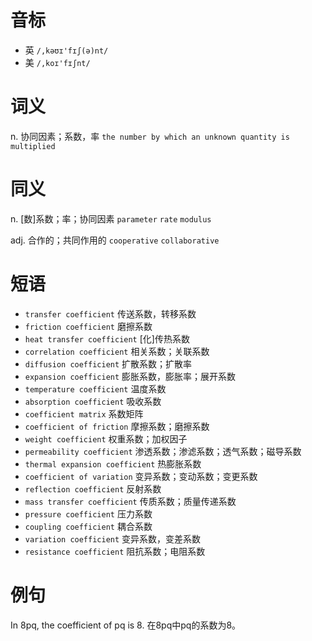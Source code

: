 # 音标

- 英 `/,kəʊɪ'fɪʃ(ə)nt/`
- 美 `/,koɪ'fɪʃnt/`

# 词义

n. 协同因素；系数，率
`the number by which an unknown quantity is multiplied`

# 同义

n. [数]系数；率；协同因素
`parameter` `rate` `modulus`

adj. 合作的；共同作用的
`cooperative` `collaborative`

# 短语

- `transfer coefficient` 传送系数，转移系数
- `friction coefficient` 磨擦系数
- `heat transfer coefficient` [化]传热系数
- `correlation coefficient` 相关系数；关联系数
- `diffusion coefficient` 扩散系数；扩散率
- `expansion coefficient` 膨胀系数，膨胀率；展开系数
- `temperature coefficient` 温度系数
- `absorption coefficient` 吸收系数
- `coefficient matrix` 系数矩阵
- `coefficient of friction` 摩擦系数；磨擦系数
- `weight coefficient` 权重系数；加权因子
- `permeability coefficient` 渗透系数；渗滤系数；透气系数；磁导系数
- `thermal expansion coefficient` 热膨胀系数
- `coefficient of variation` 变异系数；变动系数；变更系数
- `reflection coefficient` 反射系数
- `mass transfer coefficient` 传质系数；质量传递系数
- `pressure coefficient` 压力系数
- `coupling coefficient` 耦合系数
- `variation coefficient` 变异系数，变差系数
- `resistance coefficient` 阻抗系数；电阻系数

# 例句

In 8pq, the coefficient of pq is 8.
在8pq中pq的系数为8。


